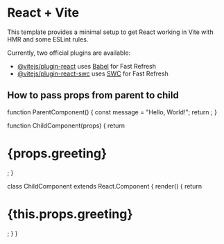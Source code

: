 # React + Vite

This template provides a minimal setup to get React working in Vite with HMR and some ESLint rules.

Currently, two official plugins are available:

- [@vitejs/plugin-react](https://github.com/vitejs/vite-plugin-react/blob/main/packages/plugin-react/README.md) uses [Babel](https://babeljs.io/) for Fast Refresh
- [@vitejs/plugin-react-swc](https://github.com/vitejs/vite-plugin-react-swc) uses [SWC](https://swc.rs/) for Fast Refresh

<!-- Topic of React -->

## How to pass props from parent to child

 <!-- Parent component -->

function ParentComponent() {
const message = "Hello, World!";
return <ChildComponent greeting={message} />;
}

<!-- Child Component   using function component-->

function ChildComponent(props) {
return <h1>{props.greeting}</h1>;
}

<!-- Using Class Component -->

class ChildComponent extends React.Component {
render() {
return <h1>{this.props.greeting}</h1>;
}
}
